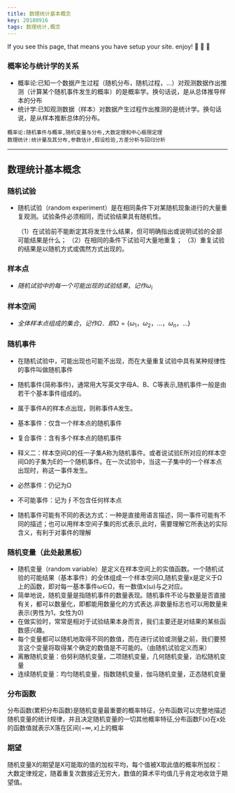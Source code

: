 ```yaml
---
title: 数理统计基本概念
key: 20180916
tags: 数理统计,概念
---
```


If you see this page, that means you have setup your site. enjoy! :ghost: :ghost: :ghost:

<!--more-->



### 概率论与统计学的关系
- 概率论:已知一个数据产生过程（随机分布，随机过程，...）对观测数据作出推测（计算某个随机事件发生的概率）的是概率学。换句话说，是从总体推导样本的分布
- 统计学:已知观测数据（样本）对数据产生过程作出推测的是统计学。换句话说，是从样本推断总体的分布。

```
概率论:随机事件与概率,随机变量与分布,大数定理和中心极限定理
数理统计:统计量及其分布,参数估计,假设检验,方差分析与回归分析
```
---
## 数理统计基本概念

### 随机试验
- 随机试验（random experiment）是在相同条件下对某随机现象进行的大量重复观测。试验条件必须相同，而试验结果具有随机性。

	（1）在试验前不能断定其将发生什么结果，但可明确指出或说明试验的全部可能结果是什么；
	（2）在相同的条件下试验可大量地重复；
	（3）重复试验的结果是以随机方式或偶然方式出现的。

### 样本点
- $随机试验中的每一个可能出现的试验结果，记作ω_i$

### 样本空间
- $全体样本点组成的集合，记作Ω．即Ω=\{ω_1，ω_2，…，ω_n，…\}$

### 随机事件
- 在随机试验中，可能出现也可能不出现，而在大量重复试验中具有某种规律性的事件叫做随机事件
- 随机事件(简称事件)，通常用大写英文字母A、B、C等表示,随机事件一般是由若干个基本事件组成的。
- 属于事件A的样本点出现，则称事件A发生。
- 基本事件：仅含一个样本点的随机事件
- 复合事件：含有多个样本点的随机事件

- 释义二：样本空间Ω的任一子集A称为随机事件。或者说试验E所对应的样本空间Ω的子集为E的一个随机事件。在一次试验中，当这一子集中的一个样本点出现时，称这一事件发生。
- 必然事件：仍记为Ω
- 不可能事件：记为∮不包含任何样本点

- 随机事件可能有不同的表达方式：一种是直接用语言描述，同一事件可能有不同的描述；也可以用样本空间子集的形式表示,此时，需要理解它所表达的实际含义，有利于对事件的理解

### 随机变量（此处敲黑板）
- 随机变量（random variable）是定义在样本空间上的实值函数。一个随机试验的可能结果（基本事件）的全体组成一个样本空间Ω,随机变量x是定义于Ω上的函数，即对每一基本事件ω∈Ω，有一数值x(ω)与之对应。
- 简单地说，随机变量是指随机事件的数量表现。随机事件不论与数量是否直接有关，都可以数量化，即都能用数量化的方式表达.非数量标志也可以用数量来表示(男性为1，女性为0)
- 在做实验时，常常是相对于试验结果本身而言，我们主要还是对结果的某些函数感兴趣。
- 每个变量都可以随机地取得不同的数值，而在进行试验或测量之前，我们要预言这个变量将取得某个确定的数值是不可能的。（由随机试验定义而来）
- 离散随机变量：伯努利随机变量，二项随机变量，几何随机变量，泊松随机变量
- 连续随机变量：均匀随机变量，指数随机变量，伽马随机变量，正态随机变量

### 分布函数

分布函数(累积分布函数)是随机变量最重要的概率特征，分布函数可以完整地描述随机变量的统计规律，并且决定随机变量的一切其他概率特征,分布函数F(x)在x处的函数值就表示X落在区间$(-\infty,x]$上的概率

### 期望
随机变量X的期望是X可能取的值的加权平均，每个值被X取此值的概率所加权：大数定律规定，随着重复次数接近无穷大，数值的算术平均值几乎肯定地收敛于期望值。